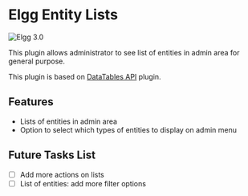 Elgg Entity Lists
=================

![Elgg 3.0](https://img.shields.io/badge/Elgg-3.0-orange.svg?style=flat-square)

This plugin allows administrator to see list of entities in admin area for general purpose.

This plugin is based on [DataTables API](https://github.com/nlybe/Elgg-DataTablesAPI) plugin.

## Features
- Lists of entities in admin area
- Option to select which types of entities to display on admin menu

## Future Tasks List
- [ ] Add more actions on lists
- [ ] List of entities: add more filter options
